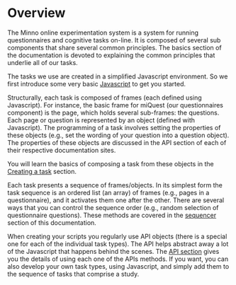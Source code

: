 # Overview

The Minno online experimentation system is a system for running questionnaires and cognitive tasks on-line.
It is composed of several sub components that share several common principles.
The basics section of the documentation is devoted to explaining the common principles that underlie all of our tasks.

The tasks we use are created in a simplified Javascript environment.
So we first introduce some very basic [Javascript](javascript.html) to get you started.

Structurally, each task is composed of frames (each defined using Javascript).
For instance, the basic frame for miQuest (our questionnaires component) is the page, which holds several sub-frames: the questions.
Each page or question is represented by an object (defined with Javascript).
The programming of a task involves setting the properties of these objects (e.g., set the wording of your question into a question object).
The properties of these objects are discussed in the API section of each of their respective documentation sites.

You will learn the basics of composing a task from these objects in the [Creating a task](create.html) section.

Each task presents a sequence of frames/objects.
In its simplest form the task sequence is an ordered list (an array) of frames (e.g., pages in a questionnaire), and it activates them one after the other.
There are several ways that you can control the sequence order (e.g., random selection of questionnaire questions).
These methods are covered in the [sequencer](sequencer.html) section of this documentation.

When creating your scripts you regularly use API objects (there is a special one for each of the individual task types).
The API helps abstract away a lot of the Javascript that happens behind the scenes.
The [API section](#API.html) gives you the details of using each one of the APIs methods.
If you want, you can also develop your own task types, using Javascript, and simply add them to the sequence of tasks that comprise a study.
